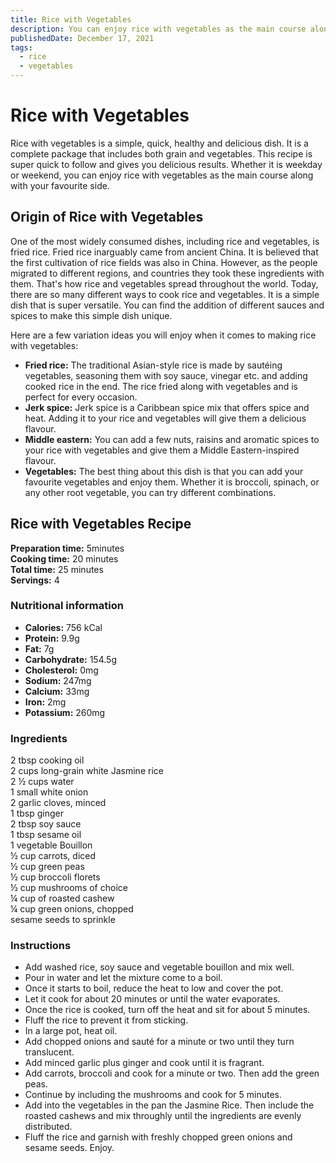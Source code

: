 ```yaml
---
title: Rice with Vegetables
description: You can enjoy rice with vegetables as the main course along with your favourite side.
publishedDate: December 17, 2021
tags:
  - rice
  - vegetables
---
```


# Rice with Vegetables

Rice with vegetables is a simple, quick, healthy and delicious dish. It is a complete package that includes both grain and vegetables. This recipe is super quick to follow and gives you delicious results. Whether it is weekday or weekend, you can enjoy rice with vegetables as the main course along with your favourite side.

## Origin of Rice with Vegetables

One of the most widely consumed dishes, including rice and vegetables, is fried rice. Fried rice inarguably came from ancient China. It is believed that the first cultivation of rice fields was also in China. However, as the people migrated to different regions, and countries they took these ingredients with them. That&#39;s how rice and vegetables spread throughout the world. Today, there are so many different ways to cook rice and vegetables. It is a simple dish that is super versatile. You can find the addition of different sauces and spices to make this simple dish unique.

Here are a few variation ideas you will enjoy when it comes to making rice with vegetables:

- **Fried rice:** The traditional Asian-style rice is made by sautéing vegetables, seasoning them with soy sauce, vinegar etc. and adding cooked rice in the end. The rice fried along with vegetables and is perfect for every occasion.
- **Jerk spice:** Jerk spice is a Caribbean spice mix that offers spice and heat. Adding it to your rice and vegetables will give them a delicious flavour.
- **Middle eastern:** You can add a few nuts, raisins and aromatic spices to your rice with vegetables and give them a Middle Eastern-inspired flavour.
- **Vegetables:** The best thing about this dish is that you can add your favourite vegetables and enjoy them. Whether it is broccoli, spinach, or any other root vegetable, you can try different combinations.

## Rice with Vegetables Recipe

**Preparation time:** 5minutes  
**Cooking time:** 20 minutes  
**Total time:** 25 minutes  
**Servings:** 4

### Nutritional information

- **Calories:** 756 kCal
- **Protein:** 9.9g
- **Fat:** 7g
- **Carbohydrate:** 154.5g
- **Cholesterol:** 0mg
- **Sodium:** 247mg
- **Calcium:** 33mg
- **Iron:** 2mg
- **Potassium:** 260mg

### Ingredients

2 tbsp cooking oil  
2 cups long-grain white Jasmine rice  
2 ½ cups water  
1 small white onion  
2 garlic cloves, minced  
1 tbsp ginger  
2 tbsp soy sauce  
1 tbsp sesame oil  
1 vegetable Bouillon  
½ cup carrots, diced  
½ cup green peas  
½ cup broccoli florets  
½ cup mushrooms of choice  
¼ cup of roasted cashew  
¼ cup green onions, chopped  
sesame seeds to sprinkle

### Instructions

- Add washed rice, soy sauce and vegetable bouillon and mix well.
- Pour in water and let the mixture come to a boil.
- Once it starts to boil, reduce the heat to low and cover the pot.
- Let it cook for about 20 minutes or until the water evaporates.
- Once the rice is cooked, turn off the heat and sit for about 5 minutes.
- Fluff the rice to prevent it from sticking.
- In a large pot, heat oil.
- Add chopped onions and sauté for a minute or two until they turn translucent.
- Add minced garlic plus ginger and cook until it is fragrant.
- Add carrots, broccoli and cook for a minute or two. Then add the green peas.
- Continue by including the mushrooms and cook for 5 minutes.
- Add into the vegetables in the pan the Jasmine Rice. Then include the roasted cashews and mix throughly until the ingredients are evenly distributed.
- Fluff the rice and garnish with freshly chopped green onions and sesame seeds. Enjoy.
